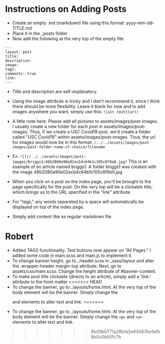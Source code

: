 # Instructions on Adding Posts
- Create an empty .md (markdown) file using this format: yyyy-mm-dd-TITLE.md
- Place it in the _posts folder
- Now add the following at the very top of the empty file:
```
---
layout: post
title: 
description: 
image:
tags: 
comments: true
link:
---
```
- Title and description are self-explanatory. 
- Using the image attribute is tricky and I don't recommend it, since I think there should be more flexibility. Leave it blank for now and to add images anywhere you want, simply use this: ```![alt text](url)```
- A little note here: Please add all pictures to assets/images/post-images. I usually create a new folder for each post in assets/images/post-images. Thus, if we create a USC Covid19 post, we'd create a folder called "USC Covid19" within assets/images/post-images. Thus, the url for images would now be in this format: 
```/../../assets/images/post-images/post-folder-name-of-choice/filename```

- Ex. 
```![](/../../assets/images/post-images/briggs1/46b2080a90e02acb4c64b1c105c6f9e0.jpg)```
This is an example of an article named briggs1. A folder briggs1 was created with the image 46b2080a90e02acb4c64b1c105c6f9e0.jpg 

- When you click on a post on the index page, you'll be brought to the page specifically for the post. On the very top will be a clickable title, which brings us to the URL specified in the "link" attribute. 
- For "tags," any words separated by a space will automatically be displayed on top of the index page. 
- Simply add content like as regular markdown file

# Robert
- Added TAGS functionality. Test buttons now appear on "All Pages." I added some code in main.scss and main.js to implement it.
- To change banner height, go to _header.scss in _sass/layout and alter the .wrapper-header margin-top attribute. Next, go to assets/css/main.scss. Change the height attribute of #banner-content. 
- To make post title clickable (directs to an article), simply add a 'link:' attribute to the front matter
<<<<<<< HEAD
- To change the banner, go to _layouts/home.html. At the very top of the body element will be the banner. Simply change the <p> and <a> elements to alter text and link. 
=======
- To change the banner, go to _layouts/home.html. At the very top of the body element will be the banner. Simply change the ```<p>``` and ```<a>``` elements to alter text and link. 
>>>>>>> 8b09b0771a29b1a2e94067be1efb9b0c0b50fc7b
